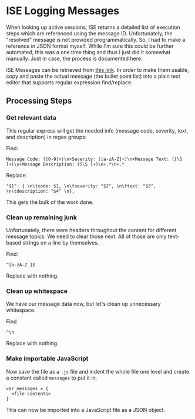 # ISE Logging Messages
When looking up active sessions, ISE returns a detailed list of execution steps which are referenced using the message ID. Unfortunately, the "resolved" message is not provided programmatically. So, I had to make a reference in JSON format myself. While I'm sure this could be further automated, this was a one time thing and thus I just did it somewhat manually. Just in case, the process is documented here.

ISE Messages can be retrieved from [this link](https://www.cisco.com/c/en/us/td/docs/security/ise/2-6/Cisco_ISE_Syslogs/Cisco_ISE_Syslogs/Cisco_ISE_Syslogs_chapter_01.html). In order to make them usable, copy and paste the actual message (the bullet point list) into a plain text editor that supports regular expression find/replace.

## Processing Steps
### Get relevant data
This regular express will get the needed info (message code, severity, text, and description) in regex groups:

Find:
```regex
Message Code: ([0-9]+)\n+Severity: ([a-zA-Z]+)\n+Message Text: ([\S ]+)\s+Message Description: ([\S ]+)\n+.*\n+.*
```
Replace:
```
"$1": { \n\tcode: $1, \n\tseverity: "$2", \n\ttext: "$3", \n\tdescription: "$4" \n},
```
This gets the bulk of the work done.

### Clean up remaining junk
Unfortunately, there were headers throughout the content for different message topics. We need to clear those next. All of those are only text-based strings on a line by themselves.

Find:
```
^[a-zA-Z ]$
```

Replace with nothing.

### Clean up whitespace
We have our message data now, but let's clean up unnecessary whitespace.

Find
```
^\n
```

Replace with nothing.

### Make importable JavaScript
Now save the file as a `.js` file and indent the whole file one level and create a constant called `messages` to put it in.

```
var messages = {
  <file contents>
}
```

This can now be imported into a JavaScript file as a JSON object.
